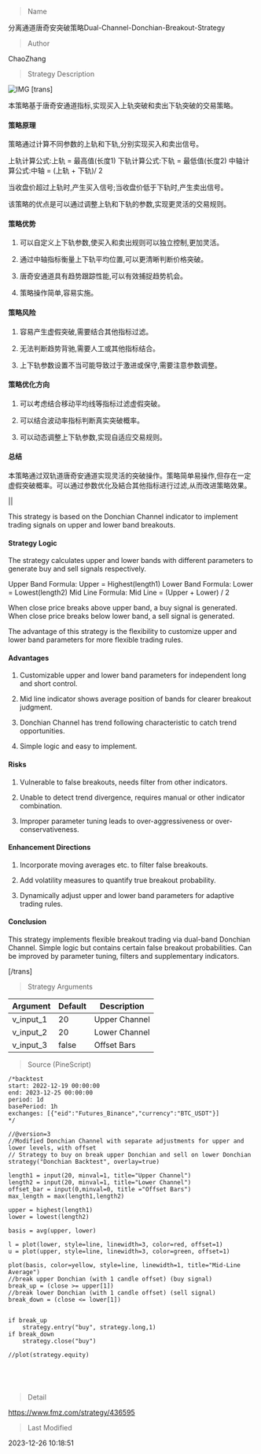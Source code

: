 
> Name

分离通道唐奇安突破策略Dual-Channel-Donchian-Breakout-Strategy

> Author

ChaoZhang

> Strategy Description

![IMG](https://www.fmz.com/upload/asset/161aff24c004b03288a.png)
[trans]

本策略基于唐奇安通道指标,实现买入上轨突破和卖出下轨突破的交易策略。

#### 策略原理

策略通过计算不同参数的上轨和下轨,分别实现买入和卖出信号。

上轨计算公式:上轨 = 最高值(长度1)
下轨计算公式:下轨 = 最低值(长度2)
中轴计算公式:中轴 = (上轨 + 下轨)/ 2

当收盘价超过上轨时,产生买入信号;当收盘价低于下轨时,产生卖出信号。

该策略的优点是可以通过调整上轨和下轨的参数,实现更灵活的交易规则。

#### 策略优势

1. 可以自定义上下轨参数,使买入和卖出规则可以独立控制,更加灵活。

2. 通过中轴指标衡量上下轨平均位置,可以更清晰判断价格突破。

3. 唐奇安通道具有趋势跟踪性能,可以有效捕捉趋势机会。

4. 策略操作简单,容易实施。

#### 策略风险

1. 容易产生虚假突破,需要结合其他指标过滤。

2. 无法判断趋势背驰,需要人工或其他指标结合。

3. 上下轨参数设置不当可能导致过于激进或保守,需要注意参数调整。

#### 策略优化方向

1. 可以考虑结合移动平均线等指标过滤虚假突破。

2. 可以结合波动率指标判断真实突破概率。

3. 可以动态调整上下轨参数,实现自适应交易规则。


#### 总结

本策略通过双轨道唐奇安通道实现灵活的突破操作。策略简单易操作,但存在一定虚假突破概率。可以通过参数优化及結合其他指标进行过滤,从而改进策略效果。

||


This strategy is based on the Donchian Channel indicator to implement trading signals on upper and lower band breakouts. 

#### Strategy Logic

The strategy calculates upper and lower bands with different parameters to generate buy and sell signals respectively.

Upper Band Formula: Upper = Highest(length1)
Lower Band Formula: Lower = Lowest(length2) 
Mid Line Formula: Mid Line = (Upper + Lower) / 2

When close price breaks above upper band, a buy signal is generated. When close price breaks below lower band, a sell signal is generated.

The advantage of this strategy is the flexibility to customize upper and lower band parameters for more flexible trading rules.

#### Advantages

1. Customizable upper and lower band parameters for independent long and short control.

2. Mid line indicator shows average position of bands for clearer breakout judgment.  

3. Donchian Channel has trend following characteristic to catch trend opportunities.

4. Simple logic and easy to implement.

#### Risks

1. Vulnerable to false breakouts, needs filter from other indicators.

2. Unable to detect trend divergence, requires manual or other indicator combination.

3. Improper parameter tuning leads to over-aggressiveness or over-conservativeness.

#### Enhancement Directions 

1. Incorporate moving averages etc. to filter false breakouts.

2. Add volatility measures to quantify true breakout probability. 

3. Dynamically adjust upper and lower band parameters for adaptive trading rules.

#### Conclusion

This strategy implements flexible breakout trading via dual-band Donchian Channel. Simple logic but contains certain false breakout probabilities. Can be improved by parameter tuning, filters and supplementary indicators.

[/trans]

> Strategy Arguments



|Argument|Default|Description|
|----|----|----|
|v_input_1|20|Upper Channel|
|v_input_2|20|Lower Channel|
|v_input_3|false|Offset Bars|


> Source (PineScript)

``` pinescript
/*backtest
start: 2022-12-19 00:00:00
end: 2023-12-25 00:00:00
period: 1d
basePeriod: 1h
exchanges: [{"eid":"Futures_Binance","currency":"BTC_USDT"}]
*/

//@version=3
//Modified Donchian Channel with separate adjustments for upper and lower levels, with offset
// Strategy to buy on break upper Donchian and sell on lower Donchian
strategy("Donchian Backtest", overlay=true)

length1 = input(20, minval=1, title="Upper Channel")
length2 = input(20, minval=1, title="Lower Channel")
offset_bar = input(0,minval=0, title ="Offset Bars")
max_length = max(length1,length2)

upper = highest(length1)
lower = lowest(length2)

basis = avg(upper, lower)

l = plot(lower, style=line, linewidth=3, color=red, offset=1)
u = plot(upper, style=line, linewidth=3, color=green, offset=1)

plot(basis, color=yellow, style=line, linewidth=1, title="Mid-Line Average")
//break upper Donchian (with 1 candle offset) (buy signal)
break_up = (close >= upper[1])
//break lower Donchian (with 1 candle offset) (sell signal)
break_down = (close <= lower[1])


if break_up
    strategy.entry("buy", strategy.long,1)
if break_down
    strategy.close("buy")

//plot(strategy.equity)


    


```

> Detail

https://www.fmz.com/strategy/436595

> Last Modified

2023-12-26 10:18:51
